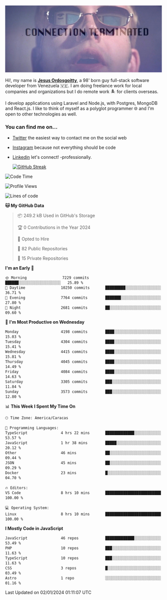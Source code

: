 ![hackers movie reference](./disconnected.jpg)

Hi!, my name is [**Jesus Ordosgoitty**](https://jodaz.dev), a 98' born guy full-stack software developer from Venezuela 🇻🇪. I am doing freelance work for local companies and organizations but I do remote work 🏝️ for clients overseas. 

I develop applications using Laravel and Node.js, with Postgres, MongoDB and React.js. I like to think of myself as a polyglot programmer 🌐 and I'm open to other technologies as well.

### You can find me on...

- [Twitter](https://twitter.com/jodaz_) the easiest way to contact me on the social web
- [Instagram](https://instagram.com/jodaz_) because not everything should be code
- [Linkedin](https://linkedin.com/in/jodaz) let's connect! -professionally.


    [![GitHub Streak](https://streak-stats.demolab.com?user=jodaz&theme=tokyonight)](https://git.io/streak-stats)

<!--START_SECTION:waka-->
![Code Time](http://img.shields.io/badge/Code%20Time-4%2C532%20hrs%202%20mins-blue)

![Profile Views](http://img.shields.io/badge/Profile%20Views-0-blue)

![Lines of code](https://img.shields.io/badge/From%20Hello%20World%20I%27ve%20Written-82.6%20million%20lines%20of%20code-blue)

**🐱 My GitHub Data** 

> 📦 249.2 kB Used in GitHub's Storage 
 > 
> 🏆 0 Contributions in the Year 2024
 > 
> 💼 Opted to Hire
 > 
> 📜 82 Public Repositories 
 > 
> 🔑 15 Private Repositories 
 > 
**I'm an Early 🐤** 

```text
🌞 Morning                7229 commits        ██████░░░░░░░░░░░░░░░░░░░   25.89 % 
🌆 Daytime                10250 commits       █████████░░░░░░░░░░░░░░░░   36.71 % 
🌃 Evening                7764 commits        ███████░░░░░░░░░░░░░░░░░░   27.80 % 
🌙 Night                  2681 commits        ██░░░░░░░░░░░░░░░░░░░░░░░   09.60 % 
```
📅 **I'm Most Productive on Wednesday** 

```text
Monday                   4198 commits        ████░░░░░░░░░░░░░░░░░░░░░   15.03 % 
Tuesday                  4304 commits        ████░░░░░░░░░░░░░░░░░░░░░   15.41 % 
Wednesday                4415 commits        ████░░░░░░░░░░░░░░░░░░░░░   15.81 % 
Thursday                 4045 commits        ████░░░░░░░░░░░░░░░░░░░░░   14.49 % 
Friday                   4084 commits        ████░░░░░░░░░░░░░░░░░░░░░   14.63 % 
Saturday                 3305 commits        ███░░░░░░░░░░░░░░░░░░░░░░   11.84 % 
Sunday                   3573 commits        ███░░░░░░░░░░░░░░░░░░░░░░   12.80 % 
```


📊 **This Week I Spent My Time On** 

```text
🕑︎ Time Zone: America/Caracas

💬 Programming Languages: 
TypeScript               4 hrs 22 mins       █████████████░░░░░░░░░░░░   53.57 % 
JavaScript               1 hr 38 mins        █████░░░░░░░░░░░░░░░░░░░░   20.12 % 
Other                    46 mins             ██░░░░░░░░░░░░░░░░░░░░░░░   09.44 % 
JSON                     45 mins             ██░░░░░░░░░░░░░░░░░░░░░░░   09.29 % 
Docker                   23 mins             █░░░░░░░░░░░░░░░░░░░░░░░░   04.70 % 

🔥 Editors: 
VS Code                  8 hrs 10 mins       █████████████████████████   100.00 % 

💻 Operating System: 
Linux                    8 hrs 10 mins       █████████████████████████   100.00 % 
```

**I Mostly Code in JavaScript** 

```text
JavaScript               46 repos            █████████████░░░░░░░░░░░░   53.49 % 
PHP                      10 repos            ███░░░░░░░░░░░░░░░░░░░░░░   11.63 % 
TypeScript               10 repos            ███░░░░░░░░░░░░░░░░░░░░░░   11.63 % 
CSS                      3 repos             █░░░░░░░░░░░░░░░░░░░░░░░░   03.49 % 
Astro                    1 repo              ░░░░░░░░░░░░░░░░░░░░░░░░░   01.16 % 
```




 Last Updated on 02/01/2024 01:11:07 UTC
<!--END_SECTION:waka-->
